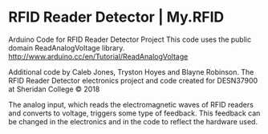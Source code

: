 # RFID Reader Detector | My.RFID
Arduino Code for RFID Reader Detector Project
This code uses the public domain ReadAnalogVoltage library. 
http://www.arduino.cc/en/Tutorial/ReadAnalogVoltage

Additional code by Caleb Jones, Tryston Hoyes and Blayne Robinson.
The RFID Reader Detector electronics project and code created for DESN37900 at Sheridan College © 2018

The analog input, which reads the electromagnetic waves of RFID readers and converts to voltage, triggers some type of feedback. This feedback can be changed in the electronics and in the code to reflect the hardware used.
